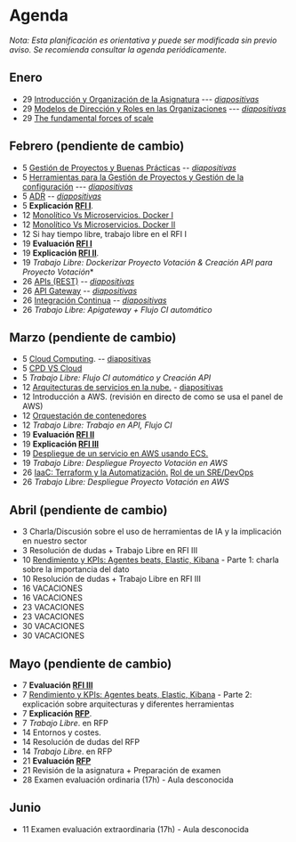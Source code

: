 # Agenda

*Nota: Esta planificación es orientativa y puede ser modificada sin previo aviso. Se recomienda consultar la agenda periódicamente.*

## Enero

* 29 [Introducción y Organización de la Asignatura](Introduccion.md) --- [*diapositivas*](pdf/Introduccion.pdf)
* 29 [Modelos de Dirección y Roles en las Organizaciones](teoria/Organizaciones.md) --- [*diapositivas*](pdf/Organizaciones.pdf)
* 29 [The fundamental forces of scale](https://longform.asmartbear.com/scale/)

## Febrero (pendiente de cambio)

* 5 [Gestión de Proyectos y Buenas Prácticas](teoria/gestion.md) -- [*diapositivas*](pdf/gestion.pdf)
* 5 [Herramientas para la Gestión de Proyectos y Gestión de la configuración](teoria/Herramientas-Gestion-Proyectos.md) --- [*diapositivas*](pdf/Herramientas-Gestion-Proyectos.pdf)
* 5 [ADR](ADR/Architecture-Decision-Record.md) -- [*diapositivas*](pdf/Architecture-Decision-Record.pdf)
* 5 __Explicación [RFI I](RFI/RFI-I.md)__.
* 12 [Monolítico Vs Microservicios. Docker I](teoria/Docker.md)
* 12 [Monolítico Vs Microservicios. Docker II](teoria/Docker.md)
* 12 Si hay tiempo libre, trabajo libre en el RFI I
* 19 __Evaluación [RFI I](RFI/RFI-I.md)__
* 19 __Explicación [RFI II](RFI/RFI-II.md)__.
* 19 *Trabajo Libre: Dockerizar Proyecto Votación & Creación API para Proyecto Votación**
* 26 [APIs (REST)](teoria/APIs.md) -- [*diapositivas*](pdf/APIs.pdf)
* 26 [API Gateway](teoria/API-Gateway.md) -- [*diapositivas*](pdf/API-Gateway.pdf)
* 26 [Integración Continua](Mejora-Continua.md) -- [*diapositivas*](pdf/Mejora-Continua.pdf)
* 26 *Trabajo Libre: Apigateway + Flujo CI automático*

## Marzo (pendiente de cambio)

* 5 [Cloud Computing](teoria/Cloud.md). -- [diapositivas](pdf/Cloud.pdf)
* 5 [CPD VS Cloud](pdf/Cloud%20Computing.pptx.pdf)
* 5 *Trabajo Libre: Flujo CI automático y Creación API*
* 12 [Arquitecturas de servicios en la nube.](teoria/Arquitecturas-nube.md) - [diapositivas](pdf/Arquitecturas-nube.pdf)
* 12 Introducción a AWS. (revisión en directo de como se usa el panel de AWS)
* 12 [Orquestación de contenedores](pdf/Orquestación%20de%20Contenedores.pdf)
* 12 *Trabajo Libre: Trabajo en API, Flujo CI*
* 19 __Evaluación [RFI II](RFI/RFI-II.md)__
* 19 __Explicación [RFI III](RFI/RFI-III.md)__
* 19 [Despliegue de un servicio en AWS usando ECS.](PDF/ECS%20-%20Orquestación%20de%20Contenedores.pdf)
* 19 *Trabajo Libre: Despliegue Proyecto Votación en AWS*
* 26 [IaaC: Terraform y la Automatización.](terraform.md) [Rol de un SRE/DevOps](sre.md)
* 26 *Trabajo Libre: Despliegue Proyecto Votación en AWS*

## Abril (pendiente de cambio)

* 3 Charla/Discusión sobre el uso de herramientas de IA y la implicación en nuestro sector
* 3 Resolución de dudas + Trabajo Libre en RFI III
* 10 [Rendimiento y KPIs: Agentes beats, Elastic, Kibana](metricas.md) - Parte 1: charla sobre la importancia del dato
* 10 Resolución de dudas + Trabajo Libre en RFI III
* 16 VACACIONES
* 16 VACACIONES
* 23 VACACIONES
* 23 VACACIONES
* 30 VACACIONES
* 30 VACACIONES

## Mayo (pendiente de cambio)

* 7 __Evaluación [RFI III](RFI/RFI-III.md)__
* 7 [Rendimiento y KPIs: Agentes beats, Elastic, Kibana](metricas.md) - Parte 2: explicación sobre arquitecturas y diferentes herramientas
* 7 __Explicación [RFP](RFP/RFP.md)__.
* 7 *Trabajo Libre*. en RFP
* 14 Entornos y costes.
* 14 Resolución de dudas del RFP
* 14 *Trabajo Libre*. en RFP
* 21 __Evaluación [RFP](RFP/RFP.md)__
* 21 Revisión de la asignatura + Preparación de examen
* 28 Examen evaluación ordinaria (17h) - Aula desconocida

## Junio

* 11 Examen evaluación extraordinaria (17h) - Aula desconocida
